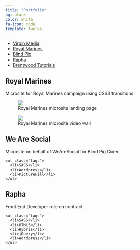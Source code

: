```yaml
---
title: "Portfolio"
bg: black
color: white
fa-icon: code
template: twelve
---
```


<div class="projects">
  <ul>
    <li><a href="#vm" class="expand">Virgin Media</a></li>
    <li><a href="#rm" class="expand">Royal Marines</a></li>
    <li><a href="#bp" class="expand">Blind Pig</a></li>
    <li><a href="#ra" class="expand">Rapha</a></li>
    <li><a href="#bt" class="expand">Brentwood Tutorials</a></li>
  </ul>

  <div id="vm" class="panel" style="display: none;">
    <h2>Virgin Media</h2>
    <p>
      I have worked with Virgin for several years and over that time contributed on a number of projects. Being part of a wider team that introduced a series of standards that all departments adhered to. This allowed all developers to table any new technology that we all supported meaning we had less code conflicts.
    </p>

    <figure>
      <img src="http://builtbymoustache.com/assets/virgin/header.png"/>
      <figcaption>Virgin Media header</figcaption>
    </figure>
    <figure>
      <img src="http://builtbymoustache.com/assets/virgin/entertainment-home.png"/>
      <figcaption>VM Entertainment Home</figcaption>
    </figure>

    <p>
      I was also tasked with creating an online style guide for developers and designers to work from, this was known as the OMG (online media guide). It was based on Atomic Design principles.
    </p>

    <figure>
      <img src="http://builtbymoustache.com/assets/virgin/omg-toolkit-home.png"/>
      <figcaption>OMG Toolkit home</figcaption>
    </figure>
    <figure>
      <img src="http://builtbymoustache.com/assets/virgin/omg-template.png"/>
      <figcaption>OMG Toolkit page template</figcaption>
    </figure>

    <ul class="tags">
      <li>Style guide</li>
      <li>AEM</li>
      <li>SASS</li>
    </ul>
  </div>

  <div id="rm" class="panel">
    <h2>Royal Marines</h2>
    <p>Microsite for Royal Marines campaign using CSS3 transitions.</p>
    <figure>
      <img src="http://builtbymoustache.com/assets/royalmarines/landing.png"/>
      <figcaption>Royal Marines microsite landing page</figcaption>
    </figure>
    <figure>
      <img src="http://builtbymoustache.com/assets/royalmarines/video-wall.png"/>
      <figcaption>Royal Marines microsite video wall</figcaption>
    </figure>
  </div>

  <div id="was" class="panel">
    <h2>We Are Social</h2>
    <p>Microsite on behalf of WeAreSocial for Blind Pig Cider.</p>

    <ul class="tags">
      <li>SASS</li>
      <li>Wordpress</li>
      <li>PictureFill</li>
    </ul>
  </div>

  <div id="rapha" class="panel">
    <h2>Rapha</h2>
    <p>Front End Developer role on contract.</p>

    <ul class="tags">
      <li>SASS</li>
      <li>HTML5</li>
      <li>Hybris</li>
      <li>jQuery</li>
      <li>Wordpress</li>
    </ul>
  </div>

</div>
